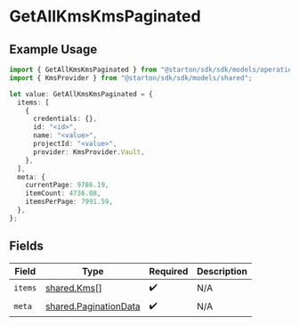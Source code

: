 # GetAllKmsKmsPaginated

## Example Usage

```typescript
import { GetAllKmsKmsPaginated } from "@starton/sdk/sdk/models/operations";
import { KmsProvider } from "@starton/sdk/sdk/models/shared";

let value: GetAllKmsKmsPaginated = {
  items: [
    {
      credentials: {},
      id: "<id>",
      name: "<value>",
      projectId: "<value>",
      provider: KmsProvider.Vault,
    },
  ],
  meta: {
    currentPage: 9786.19,
    itemCount: 4736.08,
    itemsPerPage: 7991.59,
  },
};
```

## Fields

| Field                                                                 | Type                                                                  | Required                                                              | Description                                                           |
| --------------------------------------------------------------------- | --------------------------------------------------------------------- | --------------------------------------------------------------------- | --------------------------------------------------------------------- |
| `items`                                                               | [shared.Kms](../../../sdk/models/shared/kms.md)[]                     | :heavy_check_mark:                                                    | N/A                                                                   |
| `meta`                                                                | [shared.PaginationData](../../../sdk/models/shared/paginationdata.md) | :heavy_check_mark:                                                    | N/A                                                                   |